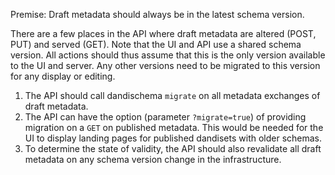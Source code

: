 Premise: Draft metadata should always be in the latest schema version.

There are a few places in the API where draft metadata are altered (POST, PUT) and served (GET). Note that the UI and 
API use a shared schema version. All actions should thus assume that this is the only version available to the UI and
server. Any other versions need to be migrated to this version for any display or editing.

1. The API should call dandischema `migrate` on all metadata exchanges of draft metadata.
2. The API can have the option (parameter `?migrate=true`) of providing migration on a `GET` on published metadata. 
   This would be needed for the UI to display landing pages for published dandisets with older schemas.
3. To determine the state of validity, the API should also revalidate all draft metadata on any schema version change 
   in the infrastructure.


